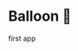 # Balloon 🎈
first app
<img src="https://i.natgeofe.com/n/afed8e9e-e199-4f29-a4a2-846ea2ebe432/albuquerque-balloon-festival-new-mexico_4x3.jpg" alt="">
